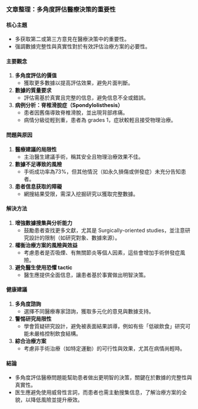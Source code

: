 ### 文章整理：多角度評估醫療決策的重要性

#### 核心主題  
- 多获取第二或第三方意見在醫療決策中的重要性。  
- 强調數據完整性與真實性對於有效評估治療方案的必要性。  

#### 主要觀念  
1. **多角度評估的價值**  
   - 獲取更多數據以提高評估效果，避免片面判斷。  
2. **數據的質量要求**  
   - 評估需基於真實且完整的信息，避免信息不全或錯誤。  
3. **病例分析：脊椎滑脫症（Spondylolisthesis）**  
   - 患者因舊傷導致脊椎滑脫，並出現背部疼痛。  
   - 病情分級從輕到重，患者為 grades 1，症狀較輕且接受物理治療。  

#### 問題與原因  
1. **醫療建議的局限性**  
   - 主治醫生建議手術，稱其安全且物理治療效果不佳。  
2. **數據不足導致的風險**  
   - 手術成功率為73%，但其他情況（如永久損傷或併發症）未充分告知患者。  
3. **患者信息获取的障礙**  
   - 網搜結果受限，需深入挖掘研究以獲取完整數據。  

#### 解決方法  
1. **增強數據搜集與分析能力**  
   - 鼓勵患者查找更多文獻，尤其是 Surgically-oriented studies，並注意研究設計的限制（如研究對象、數據來源）。  
2. **權衡治療方案的風險與效益**  
   - 考慮患者是否吸煙、有無關節炎等個人因素，這些會增加手術併發症風險。  
3. **避免醫生使用恐懼 tactic**  
   - 醫生應提供全面信息，讓患者基於事實做出明智決策。  

#### 健康建議  
1. **多角度諮詢**  
   - 選擇不同醫療專家諮詢，獲取多元化的意見與數據支持。  
2. **警惕研究局限性**  
   - 學會質疑研究設計，避免被表面結果誤導，例如有些「低碳飲食」研究可能未嚴格控制飲食結構。  
3. **綜合治療方案**  
   - 考慮非手術治療（如特定運動）的可行性與效果，尤其在病情尚輕時。  

#### 結論  
- 多角度評估醫療問題能幫助患者做出更明智的決策，關鍵在於數據的完整性與真實性。  
- 医生應避免使用威脅性言詞，而患者也需主動搜集信息，了解治療方案的全貌，以降低風險並提升療效。